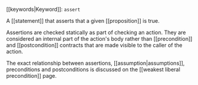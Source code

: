 [[keywords|Keyword]]: `assert`

A [[statement]] that asserts that a given [[proposition]] is true.

Assertions are checked statically as part of checking an action. They are considered an internal part of the action's body rather than [[precondition]] and [[postcondition]] contracts that are made visible to the caller of the action.

The exact relationship between assertions, [[assumption|assumptions]], preconditions and postconditions is discussed on the [[weakest liberal precondition]] page.
